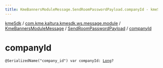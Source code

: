 ```yaml
---
title: KmeBannersModuleMessage.SendRoomPasswordPayload.companyId - kmeSdk
---
```


[kmeSdk](../../../index.html) / [com.kme.kaltura.kmesdk.ws.message.module](../../index.html) / [KmeBannersModuleMessage](../index.html) / [SendRoomPasswordPayload](index.html) / [companyId](./company-id.html)

# companyId

`@SerializedName("company_id") var companyId: `[`Long`](https://kotlinlang.org/api/latest/jvm/stdlib/kotlin/-long/index.html)`?`